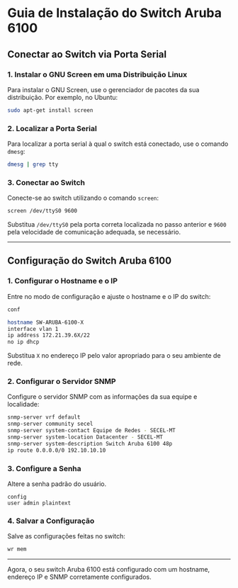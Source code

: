 # Guia de Instalação do Switch Aruba 6100

## Conectar ao Switch via Porta Serial

### 1. Instalar o GNU Screen em uma Distribuição Linux

Para instalar o GNU Screen, use o gerenciador de pacotes da sua distribuição. Por exemplo, no Ubuntu:

```bash
sudo apt-get install screen
```

### 2. Localizar a Porta Serial

Para localizar a porta serial à qual o switch está conectado, use o comando `dmesg`:

```bash
dmesg | grep tty
```

### 3. Conectar ao Switch

Conecte-se ao switch utilizando o comando `screen`:

```bash
screen /dev/ttyS0 9600
```

Substitua `/dev/ttyS0` pela porta correta localizada no passo anterior e `9600` pela velocidade de comunicação adequada, se necessário.

---

## Configuração do Switch Aruba 6100

### 1. Configurar o Hostname e o IP

Entre no modo de configuração e ajuste o hostname e o IP do switch:

```bash
conf

hostname SW-ARUBA-6100-X
interface vlan 1
ip address 172.21.39.6X/22
no ip dhcp
```

Substitua `X` no endereço IP pelo valor apropriado para o seu ambiente de rede.

### 2. Configurar o Servidor SNMP

Configure o servidor SNMP com as informações da sua equipe e localidade:

```bash
snmp-server vrf default
snmp-server community secel
snmp-server system-contact Equipe de Redes - SECEL-MT
snmp-server system-location Datacenter - SECEL-MT
snmp-server system-description Switch Aruba 6100 48p
ip route 0.0.0.0/0 192.10.10.10
```

### 3. Configure a Senha

Altere a senha padrão do usuário.

```
config
user admin plaintext
```

### 4. Salvar a Configuração

Salve as configurações feitas no switch:

```bash
wr mem
```

---

Agora, o seu switch Aruba 6100 está configurado com um hostname, endereço IP e SNMP corretamente configurados.

